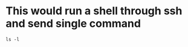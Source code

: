 # This would run a shell through ssh and send single command
```shell ssh -i ~/.ssh/virtualbox dominik@dominik-VirtualBox.local -p1337
ls -l
```